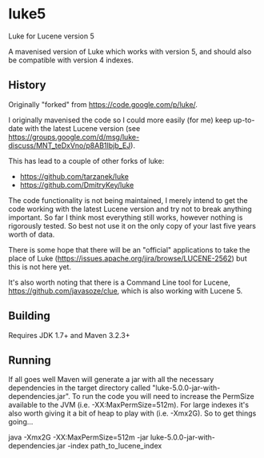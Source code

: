 # luke5
Luke for Lucene version 5

A mavenised version of Luke which works with version 5, and should also be compatible with version 4 indexes.

## History

Originally "forked" from https://code.google.com/p/luke/.

I originally mavenised the code so I could more easily (for me) keep up-to-date with the latest Lucene version (see https://groups.google.com/d/msg/luke-discuss/MNT_teDxVno/p8AB1Ibjb_EJ).

This has lead to a couple of other forks of luke:
* https://github.com/tarzanek/luke
* https://github.com/DmitryKey/luke

The code functionality is not being maintained, I merely intend to get the code working with the latest Lucene version and try not to break anything important. So far I think most everything still works, however nothing is rigorously tested. So best not use it on the only copy of your last five years worth of data.

There is some hope that there will be an "official" applications to take the place of Luke (https://issues.apache.org/jira/browse/LUCENE-2562) but this is not here yet.

It's also worth noting that there is a Command Line tool for Lucene, https://github.com/javasoze/clue, which is also working with Lucene 5.

## Building

Requires JDK 1.7+ and Maven 3.2.3+

## Running

If all goes well Maven will generate a jar with all the necessary dependencies in the target directory called "luke-5.0.0-jar-with-dependencies.jar". To run the code you will need to increase the PermSize available to the JVM (i.e. -XX:MaxPermSize=512m). For large indexes it's also worth giving it a bit of heap to play with (i.e. -Xmx2G). So to get things going...

java -Xmx2G -XX:MaxPermSize=512m -jar luke-5.0.0-jar-with-dependencies.jar -index path_to_lucene_index
